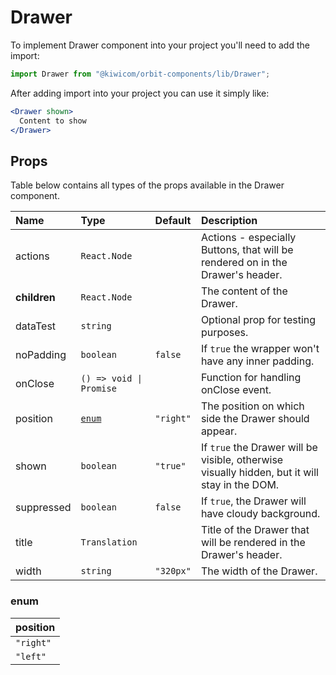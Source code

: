 # Drawer
To implement Drawer component into your project you'll need to add the import:
```jsx
import Drawer from "@kiwicom/orbit-components/lib/Drawer";
```
After adding import into your project you can use it simply like:
```jsx
<Drawer shown>
  Content to show
</Drawer>
```
## Props
Table below contains all types of the props available in the Drawer component.

| Name          | Type                              | Default         | Description                      |
| :------------ | :-------------------------------- | :-------------- | :------------------------------- |
| actions       | `React.Node`                      |                 | Actions - especially Buttons, that will be rendered on in the Drawer's header.
| **children**  | `React.Node`                      |                 | The content of the Drawer.
| dataTest      | `string`                          |                 | Optional prop for testing purposes.
| noPadding     | `boolean`                         | `false`         | If `true` the wrapper won't have any inner padding.
| onClose       | `() => void \| Promise`           |                 | Function for handling onClose event.
| position      | [`enum`](#enum)                   | `"right"`       | The position on which side the Drawer should appear.
| shown         | `boolean`                         | `"true"`        | If `true` the Drawer will be visible, otherwise visually hidden, but it will stay in the DOM.
| suppressed    | `boolean`                         | `false`         | If `true`, the Drawer will have cloudy background.
| title         | `Translation`                     |                 | Title of the Drawer that will be rendered in the Drawer's header.
| width         | `string`                          | `"320px"`       | The width of the Drawer.

### enum

| position   |
| :--------- |
| `"right"`  |
| `"left"`   |


